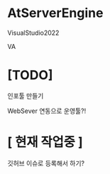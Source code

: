 # AtServerEngine


VisualStudio2022

VA



# [TODO]

인포툴 만들기

WebSever 연동으로 운영툴?!



# [ 현재 작업중 ]

깃허브 이슈로 등록해서 하기?
